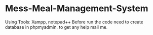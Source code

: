 # Mess-Meal-Management-System
Using Tools: Xampp, notepad++
Before run the code need to create database in phpmyadmin.
to get any help mail me.
